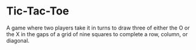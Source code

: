 # Tic-Tac-Toe
A game where two players take it in turns to draw three of either the O or the X in the gaps of a grid of nine squares to complete a row, column, or diagonal.

